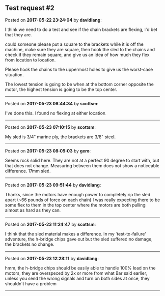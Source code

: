 ## Test request #2
Posted on **2017-05-22 23:24:04** by **davidlang**:

I think we need to do a test and see if the chain brackets are flexing, I'd bet that they are.

could someone please put a square to the brackets while it is off the machine, make sure they are square, then hook the sled to the chains and check if they remain square, and give us an idea of how much they flex from location to location.

Please hook the chains to the uppermost holes to give us the worst-case situation.

The lowest tension is going to be when at the bottom corner opposite the motor, the highest tension is going to be the top center.

---

Posted on **2017-05-23 06:44:34** by **scottsm**:

I've done this. I found no flexing at either location.

---

Posted on **2017-05-23 07:10:15** by **scottsm**:

My sled is 3/4" marine ply, the brackets are 3/8" steel.

---

Posted on **2017-05-23 08:05:03** by **gero**:

Seems rock solid here. They are not at a perfect 90 degree to start with, but that does not change. Measuring between them does not show a noticeable difference. 17mm sled.

---

Posted on **2017-05-23 09:51:44** by **davidlang**:

Thanks, since the motors have enough power to completely rip the sled apart (~66 pounds of force on each chain) I was really expecting there to be some flex to them in the top center where the motors are both pulling almost as hard as they can.

---

Posted on **2017-05-23 11:24:47** by **scottsm**:

I think that the sled material makes a difference. In my 'test-to-failure' adventure, the h-bridge chips gave out but the sled suffered no damage, the brackets no change.

---

Posted on **2017-05-23 12:28:11** by **davidlang**:

hmm, the h-bridge chips should be easily able to handle 100% load on the motors, they are overspeced by 2x or more from what Bar said earlier, unless you send the wrong signals and turn on both sides at once, they shouldn't have a problem

---

